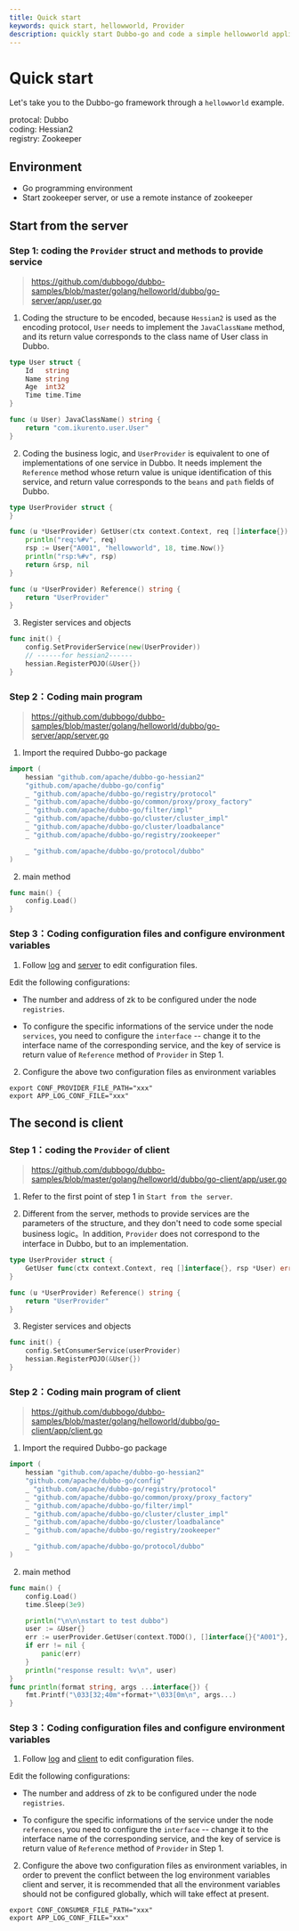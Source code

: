```yaml
---
title: Quick start
keywords: quick start, hellowworld, Provider
description: quickly start Dubbo-go and code a simple hellowworld application
---
```


# Quick start

Let's take you to the Dubbo-go framework through a `hellowworld` example.

protocal: Dubbo     
coding: Hessian2  
registry: Zookeeper 

## Environment

* Go programming environment
* Start zookeeper server, or use a remote instance of zookeeper

## Start from the server

### Step 1: coding the `Provider` struct and methods to provide service

> <https://github.com/dubbogo/dubbo-samples/blob/master/golang/helloworld/dubbo/go-server/app/user.go>

1. Coding the structure to be encoded, because `Hessian2` is used as the encoding protocol, `User` needs to implement the `JavaClassName` method, and its return value corresponds to the class name of User class in Dubbo.

```go
type User struct {
	Id   string
	Name string
	Age  int32
	Time time.Time
}

func (u User) JavaClassName() string {
	return "com.ikurento.user.User"
}
```

2. Coding the business logic, and `UserProvider` is equivalent to one of implementations of one service in Dubbo. It needs implement the `Reference` method whose return value is unique identification of this service, and return value corresponds to the `beans` and `path` fields of Dubbo.

```go
type UserProvider struct {
}

func (u *UserProvider) GetUser(ctx context.Context, req []interface{}) (*User, error) {
	println("req:%#v", req)
	rsp := User{"A001", "hellowworld", 18, time.Now()}
	println("rsp:%#v", rsp)
	return &rsp, nil
}

func (u *UserProvider) Reference() string {
	return "UserProvider"
}
```

3. Register services and objects

```go
func init() {
	config.SetProviderService(new(UserProvider))
	// ------for hessian2------
	hessian.RegisterPOJO(&User{})
}
```

### Step 2：Coding main program

> <https://github.com/dubbogo/dubbo-samples/blob/master/golang/helloworld/dubbo/go-server/app/server.go>

1. Import the required Dubbo-go package

```go
import (
	hessian "github.com/apache/dubbo-go-hessian2"
	"github.com/apache/dubbo-go/config"
	_ "github.com/apache/dubbo-go/registry/protocol"
	_ "github.com/apache/dubbo-go/common/proxy/proxy_factory"
	_ "github.com/apache/dubbo-go/filter/impl"
	_ "github.com/apache/dubbo-go/cluster/cluster_impl"
	_ "github.com/apache/dubbo-go/cluster/loadbalance"
	_ "github.com/apache/dubbo-go/registry/zookeeper"

	_ "github.com/apache/dubbo-go/protocol/dubbo"
)

```

2. main method

```go
func main() {
	config.Load()
}
```

### Step 3：Coding configuration files and configure environment variables

1. Follow [log](https://github.com/dubbogo/dubbo-samples/blob/master/golang/helloworld/dubbo/go-server/profiles/release/log.yml) and [server](https://github.com/dubbogo/dubbo-samples/blob/master/golang/helloworld/dubbo/go-server/profiles/release/server.yml) to edit configuration files.

Edit the following configurations: 

* The number and address of zk to be configured under the node `registries`.

* To configure the specific informations of the service under the node `services`, you need to configure the `interface` -- change it to the interface name of the corresponding service, and the key of service is return value of `Reference` method of `Provider` in Step 1.

2. Configure the above two configuration files as environment variables

```shell
export CONF_PROVIDER_FILE_PATH="xxx"
export APP_LOG_CONF_FILE="xxx"
```

## The second is client

### Step 1：coding the `Provider` of client

> <https://github.com/dubbogo/dubbo-samples/blob/master/golang/helloworld/dubbo/go-client/app/user.go>

1. Refer to the first point of step 1 in `Start from the server`.

2. Different from the server, methods to provide services are the parameters of the structure, and they don't need to code some special business logic。In addition, `Provider` does not correspond to the interface in Dubbo, but to an implementation.

```go
type UserProvider struct {
	GetUser func(ctx context.Context, req []interface{}, rsp *User) error
}

func (u *UserProvider) Reference() string {
	return "UserProvider"
}
```

3. Register services and objects

```go
func init() {
	config.SetConsumerService(userProvider)
	hessian.RegisterPOJO(&User{})
}
```

### Step 2：Coding main program of client

> <https://github.com/dubbogo/dubbo-samples/blob/master/golang/helloworld/dubbo/go-client/app/client.go>

1. Import the required Dubbo-go package

```go
import (
	hessian "github.com/apache/dubbo-go-hessian2"
	"github.com/apache/dubbo-go/config"
	_ "github.com/apache/dubbo-go/registry/protocol"
	_ "github.com/apache/dubbo-go/common/proxy/proxy_factory"
	_ "github.com/apache/dubbo-go/filter/impl"
	_ "github.com/apache/dubbo-go/cluster/cluster_impl"
	_ "github.com/apache/dubbo-go/cluster/loadbalance"
	_ "github.com/apache/dubbo-go/registry/zookeeper"

	_ "github.com/apache/dubbo-go/protocol/dubbo"
)
```

2. main method

```go
func main() {
	config.Load()
	time.Sleep(3e9)

	println("\n\n\nstart to test dubbo")
	user := &User{}
	err := userProvider.GetUser(context.TODO(), []interface{}{"A001"}, user)
	if err != nil {
		panic(err)
	}
	println("response result: %v\n", user)
}
func println(format string, args ...interface{}) {
	fmt.Printf("\033[32;40m"+format+"\033[0m\n", args...)
}
```

### Step 3：Coding configuration files and configure environment variables

1. Follow [log](https://github.com/dubbogo/dubbo-samples/blob/master/golang/helloworld/dubbo/go-client/profiles/release/log.yml) and [client](https://github.com/dubbogo/dubbo-samples/blob/master/golang/helloworld/dubbo/go-client/profiles/release/client.yml) to edit configuration files.

Edit the following configurations: 

* The number and address of zk to be configured under the node `registries`.

* To configure the specific informations of the service under the node `references`, you need to configure the `interface` -- change it to the interface name of the corresponding service, and the key of service is return value of `Reference` method of `Provider` in Step 1.

2. Configure the above two configuration files as environment variables, in order to prevent the conflict between the log environment variables client and server, it is recommended that all the environment variables should not be configured globally, which will take effect at present.

```shell
export CONF_CONSUMER_FILE_PATH="xxx"
export APP_LOG_CONF_FILE="xxx"
```
